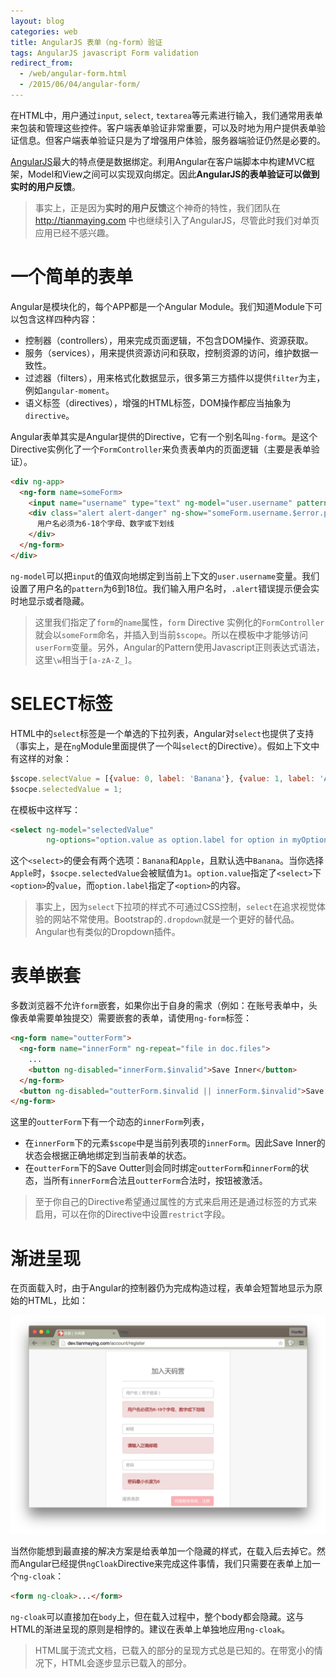 ```yaml
---
layout: blog 
categories: web
title: AngularJS 表单（ng-form）验证
tags: AngularJS javascript Form validation
redirect_from:
  - /web/angular-form.html
  - /2015/06/04/angular-form/
---
```


在HTML中，用户通过`input`, `select`, `textarea`等元素进行输入，我们通常用表单来包装和管理这些控件。客户端表单验证非常重要，可以及时地为用户提供表单验证信息。但客户端表单验证只是为了增强用户体验，服务器端验证仍然是必要的。

[AngularJS][angularjs]最大的特点便是数据绑定。利用Angular在客户端脚本中构建MVC框架，Model和View之间可以实现双向绑定。因此**AngularJS的表单验证可以做到实时的用户反馈**。

> 事实上，正是因为**实时的用户反馈**这个神奇的特性，我们团队在 http://tianmaying.com 中也继续引入了AngularJS，尽管此时我们对单页应用已经不感兴趣。

# 一个简单的表单

Angular是模块化的，每个APP都是一个Angular Module。我们知道Module下可以包含这样四种内容：

* 控制器（controllers），用来完成页面逻辑，不包含DOM操作、资源获取。
* 服务（services），用来提供资源访问和获取，控制资源的访问，维护数据一致性。
* 过滤器（filters），用来格式化数据显示，很多第三方插件以提供`filter`为主，例如`angular-moment`。
* 语义标签（directives），增强的HTML标签，DOM操作都应当抽象为`directive`。

Angular表单其实是Angular提供的Directive，它有一个别名叫`ng-form`。是这个Directive实例化了一个`FormController`来负责表单内的页面逻辑（主要是表单验证）。

```html
<div ng-app>
  <ng-form name=someForm>
    <input name="username" type="text" ng-model="user.username" pattern="^\w{6,18}$">
    <div class="alert alert-danger" ng-show="someForm.username.$error.pattern">
      用户名必须为6-18个字母、数字或下划线
    </div>
  </ng-form>
</div>
```

`ng-model`可以把`input`的值双向地绑定到当前上下文的`user.username`变量。我们设置了用户名的`pattern`为6到18位。我们输入用户名时，`.alert`错误提示便会实时地显示或者隐藏。

> 这里我们指定了`form`的`name`属性，`form` Directive 实例化的`FormController`就会以`someForm`命名，并插入到当前`$scope`。所以在模板中才能够访问`userForm`变量。另外，Angular的Pattern使用Javascript正则表达式语法，这里`\w`相当于`[a-zA-Z_]`。

<!--more-->

# SELECT标签

HTML中的`select`标签是一个单选的下拉列表，Angular对`select`也提供了支持（事实上，是在`ng`Module里面提供了一个叫`select`的Directive）。假如上下文中有这样的对象：

```javascript
$scope.selectValue = [{value: 0, label: 'Banana'}, {value: 1, label: 'Apple'}];
$socpe.selectedValue = 1;
```

在模板中这样写：

```html
<select ng-model="selectedValue"
        ng-options="option.value as option.label for option in myOptions"></select>
```

这个`<select>`的便会有两个选项：`Banana`和`Apple`，且默认选中`Banana`。当你选择`Apple`时，`$socpe.selectedValue`会被赋值为`1`。`option.value`指定了`<select>`下`<option>`的`value`，而`option.label`指定了`<option>`的内容。

> 事实上，因为`select`下拉项的样式不可通过CSS控制，`select`在追求视觉体验的网站不常使用。Bootstrap的`.dropdown`就是一个更好的替代品。Angular也有类似的Dropdown插件。

# 表单嵌套

多数浏览器不允许`form`嵌套，如果你出于自身的需求（例如：在账号表单中，头像表单需要单独提交）需要嵌套的表单，请使用`ng-form`标签：

```html
<ng-form name="outterForm">
  <ng-form name="innerForm" ng-repeat="file in doc.files">
    ...
    <button ng-disabled="innerForm.$invalid">Save Inner</button>
  </ng-form>
  <button ng-disabled="outterForm.$invalid || innerForm.$invalid">Save Outter</button>
</ng-form>
```

这里的`outterForm`下有一个动态的`innerForm`列表，

* 在`innerForm`下的元素`$scope`中是当前列表项的`innerForm`。因此Save Inner的状态会根据正确地绑定到当前表单的状态。
* 在`outterForm`下的Save Outter则会同时绑定`outterForm`和`innerForm`的状态，当所有`innerForm`合法且`outterForm`合法时，按钮被激活。

> 至于你自己的Directive希望通过属性的方式来启用还是通过标签的方式来启用，可以在你的Directive中设置`restrict`字段。

# 渐进呈现

在页面载入时，由于Angular的控制器仍为完成构造过程，表单会短暂地显示为原始的HTML，比如：

![](/assets/img/blog/angular/form-raw@2x.png)

当然你能想到最直接的解决方案是给表单加一个隐藏的样式，在载入后去掉它。然而Angular已经提供`ngCloak`Directive来完成这件事情，我们只需要在表单上加一个`ng-cloak`：

```html
<form ng-cloak>...</form>
```

`ng-cloak`可以直接加在`body`上，但在载入过程中，整个body都会隐藏。这与HTML的渐进呈现的原则是相悖的。建议在表单上单独地应用`ng-cloak`。

> HTML属于流式文档，已载入的部分的呈现方式总是已知的。在带宽小的情况下，HTML会逐步显示已载入的部分。

[angularjs]: https://docs.angularjs.org
